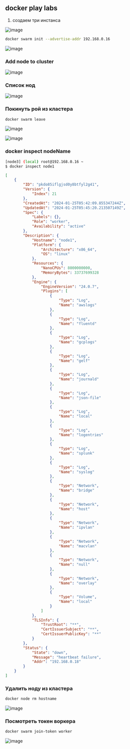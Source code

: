## docker play labs

1) создаем три инстанса 

![image](https://github.com/dark-tulip/docker-course-stepik/assets/89765480/e6dfb779-ab51-49c0-9e41-d752aad27253)


```bash
docker swarm init --advertise-addr 192.168.0.16
```

![image](https://github.com/dark-tulip/docker-course-stepik/assets/89765480/03024ca0-7751-463b-a314-74020eeea6ac)

### Add node to cluster

![image](https://github.com/dark-tulip/docker-course-stepik/assets/89765480/78282e8f-71a3-4a05-ae95-db35d95e7856)

### Список нод

![image](https://github.com/dark-tulip/docker-course-stepik/assets/89765480/6fbe69e5-682d-46dd-8005-d347caacdabe)

### Покинуть рой из кластера

```bash
docker swarm leave
```

![image](https://github.com/dark-tulip/docker-course-stepik/assets/89765480/3af19cd0-5602-48c1-ada1-e608587485a1)


![image](https://github.com/dark-tulip/docker-course-stepik/assets/89765480/d513649b-b799-4f04-86e4-a04d01155a9a)


### docker inspect nodeName

```bash
[node3] (local) root@192.168.0.16 ~
$ docker inspect node1
```
```json
[
    {
        "ID": "pkdo85iflgjsd0y8btfyl2g41",
        "Version": {
            "Index": 21
        },
        "CreatedAt": "2024-01-25T05:42:09.855347244Z",
        "UpdatedAt": "2024-01-25T05:45:20.213507149Z",
        "Spec": {
            "Labels": {},
            "Role": "worker",
            "Availability": "active"
        },
        "Description": {
            "Hostname": "node1",
            "Platform": {
                "Architecture": "x86_64",
                "OS": "linux"
            },
            "Resources": {
                "NanoCPUs": 8000000000,
                "MemoryBytes": 33737699328
            },
            "Engine": {
                "EngineVersion": "24.0.7",
                "Plugins": [
                    {
                        "Type": "Log",
                        "Name": "awslogs"
                    },
                    {
                        "Type": "Log",
                        "Name": "fluentd"
                    },
                    {
                        "Type": "Log",
                        "Name": "gcplogs"
                    },
                    {
                        "Type": "Log",
                        "Name": "gelf"
                    },
                    {
                        "Type": "Log",
                        "Name": "journald"
                    },
                    {
                        "Type": "Log",
                        "Name": "json-file"
                    },
                    {
                        "Type": "Log",
                        "Name": "local"
                    },
                    {
                        "Type": "Log",
                        "Name": "logentries"
                    },
                    {
                        "Type": "Log",
                        "Name": "splunk"
                    },
                    {
                        "Type": "Log",
                        "Name": "syslog"
                    },
                    {
                        "Type": "Network",
                        "Name": "bridge"
                    },
                    {
                        "Type": "Network",
                        "Name": "host"
                    },
                    {
                        "Type": "Network",
                        "Name": "ipvlan"
                    },
                    {
                        "Type": "Network",
                        "Name": "macvlan"
                    },
                    {
                        "Type": "Network",
                        "Name": "null"
                    },
                    {
                        "Type": "Network",
                        "Name": "overlay"
                    },
                    {
                        "Type": "Volume",
                        "Name": "local"
                    }
                ]
            },
            "TLSInfo": {
                "TrustRoot": "**",
                "CertIssuerSubject": "**",
                "CertIssuerPublicKey": "**"
            }
        },
        "Status": {
            "State": "down",
            "Message": "heartbeat failure",
            "Addr": "192.168.0.18"
        }
    }
]
```

### Удалить ноду из кластера

```bash
docker node rm hostname
```

![image](https://github.com/dark-tulip/docker-course-stepik/assets/89765480/ba1263e2-811a-43d3-bddd-6ad29a29ae44)

### Посмотреть токен воркера

```bash
docker swarm join-token worker
```

![image](https://github.com/dark-tulip/docker-course-stepik/assets/89765480/b8677cca-3391-479c-9e9e-b07e662f9378)



